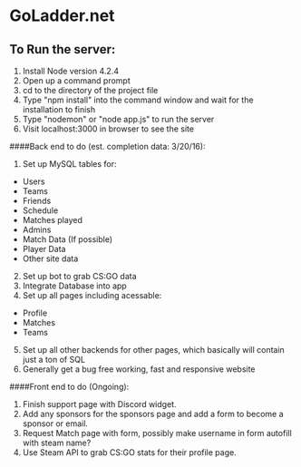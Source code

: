 # GoLadder.net
## To Run the server:
1. Install Node version 4.2.4
2. Open up a command prompt
3. cd to the directory of the project file
4. Type "npm install" into the command window and wait for the installation to finish
5. Type "nodemon" or "node app.js" to run the server
6. Visit localhost:3000 in browser to see the site

####Back end to do (est. completion data: 3/20/16):
1. Set up MySQL tables for:
  * Users
  * Teams
  * Friends
  * Schedule
  * Matches played
  * Admins
  * Match Data (If possible)
  * Player Data
  * Other site data
2. Set up bot to grab CS:GO data
3. Integrate Database into app
4. Set up all pages including acessable:
  * Profile
  * Matches
  * Teams
5. Set up all other backends for other pages, which basically will contain just a ton of SQL
6. Generally get a bug free working, fast and responsive website

####Front end to do (Ongoing):
1. Finish support page with Discord widget.
2. Add any sponsors for the sponsors page and add a form to become a sponsor or email.
3. Request Match page with form, possibly make username in form autofill with steam name?
4. Use Steam API to grab CS:GO stats for their profile page.
